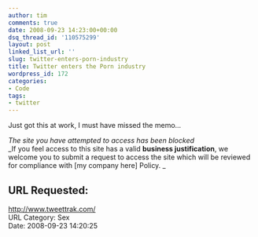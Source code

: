 ```yaml
---
author: tim
comments: true
date: 2008-09-23 14:23:00+00:00
dsq_thread_id: '110575299'
layout: post
linked_list_url: ''
slug: twitter-enters-porn-industry
title: Twitter enters the Porn industry
wordpress_id: 172
categories:
- Code
tags:
- twitter
---
```


Just got this at work, I must have missed the memo...  
  
_The site you have attempted to access has been blocked_  
_If you feel access to this site has a valid **business justification**, we
welcome you to submit a request to access the site which will be reviewed for
compliance with [my company here] Policy.  _  
  
URL Requested:  
---  
http://www.tweettrak.com/  
URL Category:  Sex  
Date:  2008-09-23 14:20:25  
